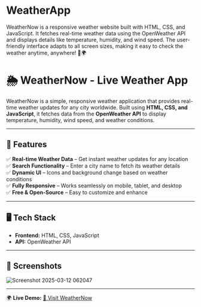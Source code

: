 # WeatherApp
WeatherNow is a responsive weather website built with HTML, CSS, and JavaScript. It fetches real-time weather data using the OpenWeather API and displays details like temperature, humidity, and wind speed. The user-friendly interface adapts to all screen sizes, making it easy to check the weather anytime, anywhere! 🚀🌍
# 🌦️ WeatherNow - Live Weather App  

WeatherNow is a simple, responsive weather application that provides real-time weather updates for any city worldwide. Built using **HTML, CSS, and JavaScript**, it fetches data from the **OpenWeather API** to display temperature, humidity, wind speed, and weather conditions.  

---

## 🚀 Features  
✅ **Real-time Weather Data** – Get instant weather updates for any location  
✅ **Search Functionality** – Enter a city name to fetch its weather details  
✅ **Dynamic UI** – Icons and background change based on weather conditions  
✅ **Fully Responsive** – Works seamlessly on mobile, tablet, and desktop  
✅ **Free & Open-Source** – Easy to customize and enhance  

---

## 🖥️ Tech Stack  
- **Frontend:** HTML, CSS, JavaScript  
- **API:** OpenWeather API  

---

## 📸 Screenshots  

![Screenshot 2025-03-12 062047](https://github.com/user-attachments/assets/80f96ff4-bf79-475a-a335-9015de3b61fc)

---
🌍 **Live Demo:** [🔗 Visit WeatherNow](https://altamashnaseem.netlify.app/) 






